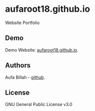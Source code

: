# aufaroot18.github.io
Website Portfolio

## Demo
Demo Website: [aufaroot18.github.io](https://aufaroot18.github.io/).

## Authors
Aufa Billah - [github](https://github.com/aufaroot18).

## License
GNU General Public License v3.0
